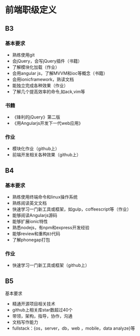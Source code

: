 # 前端职级定义

## B3

### 基本要求

- 熟练使用git
- 会jQuery，会写jQuery插件（书籍）
- 了解模块化加载（作业）
- 会用angular js，了解MVVM和ioc等概念（书籍）
- 会用ionicframework，熟读文档
- 能独立完成各种效果（作业）
- 了解几个提高效率的命令,如ack,vim等

### 书籍

- 《锋利的jQuery》第二版
- 《用Angularjs开发下一代web应用》

### 作业

- 模块化作业（github上）
- 前端开发相关各种效果（github上）


## B4

### 基本要求

- 熟练使用终端命令和linux操作系统
- 熟练阅读英文文档
- 快速学习一门新工具或框架，如gulp，coffeescript等（作业）
- 能够阅读Angularjs源码
- 能够扩展ionic特性
- 熟悉nodejs，有npm和express开发经验
- 能够review和重构`B3`代码
- 了解phonegap打包

### 作业

- 快速学习一门新工具或框架（github上）


## B5

基本要求

- 精通开源项目相关技术
- github上相关库star数超过40个
- 带领，架构，指导，协作，沟通
- 文档写作能力
- fullstack：{os，server，db，web ，mobile，data analyze}等


